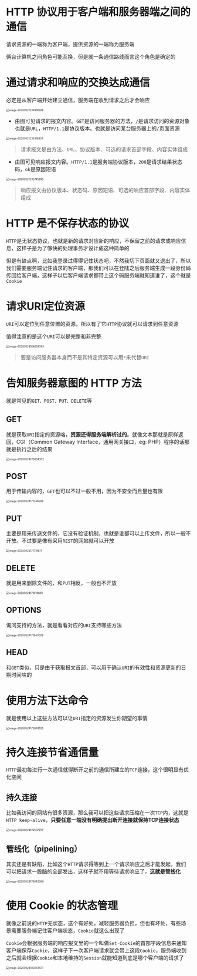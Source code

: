# HTTP 协议用于客户端和服务器端之间的通信

请求资源的一端称为客户端，提供资源的一端称为服务端

俩台计算机之间角色可能互换，但是就一条通信路线而言这个角色是确定的

# 通过请求和响应的交换达成通信

必定是从客户端开始建立通信，服务端在收到请求之后才会响应

<img src="https://cdn.jsdelivr.net/gh/nymlc/picgo@master/uPic/1616579585855.png" alt="image-20200521234918588" style="zoom: 50%;" />

+ 由图可见请求的报文内容。`GET`是访问服务器的方法，`/`是请求访问的资源对象也就是`URL`，`HTTP/1.1`是协议版本。也就是访问某台服务器上的`/`页面资源

<img src="https://cdn.jsdelivr.net/gh/nymlc/picgo@master/uPic/1616579600293.png" alt="image-20200521235316924" style="zoom: 50%;" />

> 请求报文是由方法、`URL`、协议版本、可选的请求首部字段、内容实体组成

+ 由图可见响应报文内容。`HTTP/1.1`是服务端协议版本，`200`是请求结果状态码，`ok`是原因短语

<img src="https://cdn.jsdelivr.net/gh/nymlc/picgo@master/uPic/1616579625040.png" alt="image-20200521235745695" style="zoom: 50%;" />

> 响应报文由协议版本、状态码、原因短语、可选的响应首部字段、内容实体组成

# HTTP 是不保存状态的协议

`HTTP`是无状态协议，也就是新的请求对应新的响应，不保留之前的请求或响应信息，这样子是为了够快的处理事务才设计成这种简单的

但是有缺点啊，比如我登录过得得记住状态吧，不然我切下页面就又退出了，所以我们需要服务端记住请求的客户端，那我们可以在登陆之后服务端生成一段身份码传回给客户端，这样子以后客户端请求都带上这个码服务端就知道谁了，这个就是`Cookie`

# 请求URI定位资源

`URI`可以定位到任意位置的资源，所以有了它`HTTP`协议就可以请求到任意资源

值得注意的是这个`URI`可以是完整和非完整

<img src="https://cdn.jsdelivr.net/gh/nymlc/picgo@master/uPic/1616579632561.png" alt="image-20200524164654593" style="zoom: 50%;" />

> 要是访问服务器本身而不是其特定资源可以用`*`来代替`URI`

# 告知服务器意图的 HTTP 方法

就是常见的`GET、POST、PUT、DELETE`等

## GET

就是获取`URI`指定的资源咯，**资源还得服务端解析过的**。就像文本那就是原样返回，CGI（Common Gateway Interface，通用网关接口，eg: PHP）程序的话那就是执行之后的结果

<img src="https://cdn.jsdelivr.net/gh/nymlc/picgo@master/uPic/1616579638723.png" alt="image-20200524170804302" style="zoom: 50%;" />

## POST

用于传输内容的，`GET`也可以不过一般不用，因为不安全而且量也有限

<img src="https://cdn.jsdelivr.net/gh/nymlc/picgo@master/uPic/1616579647058.png" alt="image-20200524171246098" style="zoom:50%;" />

## PUT

主要是用来传送文件的，它没有验证机制，也就是谁都可以上传文件，所以一般不开放。不过要是像有采用`REST`的网站就可以开放

<img src="https://cdn.jsdelivr.net/gh/nymlc/picgo@master/uPic/1616579659045.png" alt="image-20200524171718671" style="zoom:50%;" />

## DELETE

就是用来删除文件的，和`PUT`相反，一般也不开放

<img src="https://cdn.jsdelivr.net/gh/nymlc/picgo@master/uPic/1616579653635.png" alt="image-20200524171819689" style="zoom:50%;" />

## OPTIONS

询问支持的方法，就是看看对应的`URI`支持哪些方法

<img src="https://cdn.jsdelivr.net/gh/nymlc/picgo@master/uPic/1616579703625.png" alt="image-20200524171940009" style="zoom: 50%;" />

## HEAD

和`GET`类似，只是由于获取报文首部，可以用于确认`URI`的有效性和资源更新的日期时间啥的

# 使用方法下达命令

就是使用以上这些方法可以让`URI`指定的资源发生你期望的事情

<img src="https://cdn.jsdelivr.net/gh/nymlc/picgo@master/uPic/1616579665434.png" alt="image-20200524172643105" style="zoom:50%;" />

# 持久连接节省通信量

`HTTP`最初每进行一次通信就得断开之前的通信所建立的`TCP`连接，这个很明显有优化空间

## 持久连接

比如我访问的网站有很多资源，那么我可以把这些请求压缩在一次`TCP`内，这就是`HTTP keep-alive`，**只要任意一端没有明确提出断开连接就保持TCP连接状态**

<img src="https://cdn.jsdelivr.net/gh/nymlc/picgo@master/uPic/1616579691832.png" alt="image-20200524174507257" style="zoom:50%;" />

## 管线化（pipelining）

其实还是有缺陷，比如这个`HTTP`请求得等到上一个请求响应之后才能发起，我们可以把请求一股脑的全部发出，这样子就不用等待请求响应了，**这就是管线化**

<img src="https://cdn.jsdelivr.net/gh/nymlc/picgo@master/uPic/1616579682253.png" alt="image-20200524174845366" style="zoom:50%;" />

# 使用 Cookie 的状态管理

就像之前说的`HTTP`无状态，这个有好处，减轻服务器负担，但也有坏处，有些场景需要服务端记住客户端状态，`Cookie`就这么出现了

`Cookie`会根据服务端的响应报文里的一个叫做`Set-Cookie`的首部字段信息来通知客户端保存`Cookie`，这样子下一次客户端请求就会带上这段`Cookie`，服务端收到之后就会根据`Cookie`和本地维持的`Session`就能知道到底是哪个客户端的请求了

<img src="https://cdn.jsdelivr.net/gh/nymlc/picgo@master/uPic/1616579675142.png" alt="image-20200524180243571" style="zoom:50%;" />

